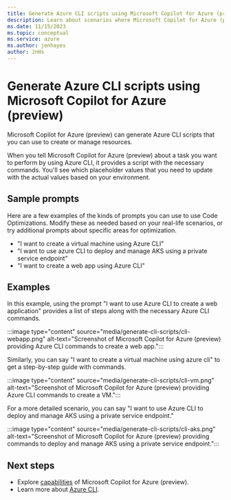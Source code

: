 ```yaml
---
title: Generate Azure CLI scripts using Microsoft Copilot for Azure (preview)
description: Learn about scenarios where Microsoft Copilot for Azure (preview) can generate Azure CLI scripts for you to customize and use.
ms.date: 11/15/2023
ms.topic: conceptual
ms.service: azure
ms.author: jenhayes
author: JnHs
---
```


# Generate Azure CLI scripts using Microsoft Copilot for Azure (preview)

Microsoft Copilot for Azure (preview) can generate Azure CLI scripts that you can use to create or manage resources.

When you tell Microsoft Copilot for Azure (preview) about a task you want to perform by using Azure CLI, it provides a script with the necessary commands. You'll see which placeholder values that you need to update with the actual values based on your environment.

## Sample prompts

Here are a few examples of the kinds of prompts you can use to use Code Optimizations. Modify these as needed based on your real-life scenarios, or try additional prompts about specific areas for optimization.

- "I want to create a virtual machine using Azure CLI"
- "I want to use azure CLI to deploy and manage AKS using a private service endpoint"
- "I want to create a web app using Azure CLI"

## Examples

In this example, using the prompt "I want to use Azure CLI to create a web application" provides a list of steps along with the necessary Azure CLI commands.

:::image type="content" source="media/generate-cli-scripts/cli-webapp.png" alt-text="Screenshot of Microsoft Copilot for Azure (preview) providing Azure CLI commands to create a web app.":::

Similarly, you can say "I want to create a virtual machine using azure cli" to get a step-by-step guide with commands.

:::image type="content" source="media/generate-cli-scripts/cli-vm.png" alt-text="Screenshot of Microsoft Copilot for Azure (preview) providing Azure CLI commands to create a VM.":::

For a more detailed scenario, you can say "I want to use Azure CLI to deploy and manage AKS using a private service endpoint."

:::image type="content" source="media/generate-cli-scripts/cli-aks.png" alt-text="Screenshot of Microsoft Copilot for Azure (preview) providing commands to deploy and manage AKS using a private service endpoint.":::

## Next steps

- Explore [capabilities](capabilities.md) of Microsoft Copilot for Azure (preview).
- Learn more about [Azure CLI](/azure/cli).
